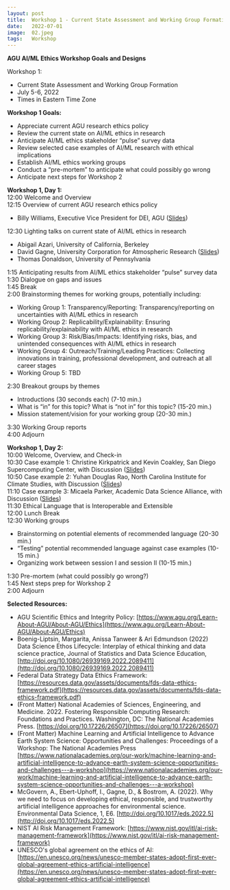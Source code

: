 ```yaml
---
layout: post
title:  Workshop 1 - Current State Assessment and Working Group Formation
date:   2022-07-01
image:  02.jpeg
tags:   Workshop
---
```



**AGU AI/ML Ethics Workshop Goals and Designs**

Workshop 1:  
- Current State Assessment and Working Group Formation
- July 5-6, 2022
- Times in Eastern Time Zone

**Workshop 1 Goals:**
- Appreciate current AGU research ethics policy
- Review the current state on AI/ML ethics in research
- Anticipate AI/ML ethics stakeholder “pulse” survey data
- Review selected case examples of AI/ML research with ethical implications
- Establish AI/ML ethics working groups 
- Conduct a “pre-mortem” to anticipate what could possibly go wrong
- Anticipate next steps for Workshop 2

**Workshop 1, Day 1:**  
12:00	Welcome and Overview  
12:15	Overview of current AGU research ethics policy  
- Billy Williams, Executive Vice President for DEI, AGU ([Slides](https://github.com/AGU-Data/ethics-ai-ml/blob/master/files/BWilliams_AGU%20Ethics%20Overview_5Julyl2022.pdf))

12:30	Lighting talks on current state of AI/ML ethics in research  
- Abigail Azari, University of California, Berkeley
- David Gagne, University Corporation for Atmospheric Research ([Slides](https://github.com/AGU-Data/ethics-ai-ml/blob/master/files/gagne_ai_ethics_2022-07-05.pdf))
- Thomas Donaldson, University of Pennsylvania

1:15 Anticipating results from AI/ML ethics stakeholder “pulse” survey data  
1:30 Dialogue on gaps and issues  
1:45 Break  
2:00 Brainstorming themes for working groups, potentially including:    
- Working Group 1: Transparency/Reporting: Transparency/reporting on uncertainties with AI/ML ethics in research
- Working Group 2: Replicability/Explainability: Ensuring replicability/explainability with AI/ML ethics in research
- Working Group 3: Risk/Bias/Impacts: Identifying risks, bias, and unintended consequences with AI/ML ethics in research
- Working Group 4: Outreach/Training/Leading Practices: Collecting innovations in training, professional development, and outreach at all career stages
- Working Group 5: TBD

2:30	Breakout groups by themes  
- Introductions (30 seconds each) (7-10 min.)
- What is “in” for this topic? What is “not in” for this topic? (15-20 min.)
- Mission statement/vision for your working group (20-30 min.)

3:30	Working Group reports  
4:00 	Adjourn   

**Workshop 1, Day 2:**  
10:00	Welcome, Overview, and Check-in  
10:30	Case example 1: Christine Kirkpatrick and Kevin Coakley, San Diego Supercomputing Center, with Discussion ([Slides](https://docs.google.com/presentation/d/14WVtT5u2kx1VPFkby1IzU3Njkg4N6ypH7rCo85MZdcw/edit#slide=id.p))  
10:50	Case example 2: Yuhan Douglas Rao, North Carolina Institute for Climate Studies, with Discussion ([Slides](https://doi.org/10.5281/zenodo.6802998))  
11:10	Case example 3: Micaela Parker, Academic Data Science Alliance, with Discussion ([Slides](https://github.com/AGU-Data/ethics-ai-ml/blob/master/files/AGU-NASA-AI-ML-workshop-Ethos-Overview-Parker.pdf))  
11:30	Ethical Language that is Interoperable and Extensible  
12:00	Lunch Break  
12:30 Working groups  
-	Brainstorming on potential elements of recommended language (20-30 min.)
-	“Testing” potential recommended language against case examples (10-15 min.)
-	Organizing work between session I and session II (10-15 min.)

1:30 Pre-mortem (what could possibly go wrong?)  
1:45 Next steps prep for Workshop 2  
2:00 Adjourn  

**Selected Resources:**
- AGU Scientific Ethics and Integrity Policy:  [https://www.agu.org/Learn-About-AGU/About-AGU/Ethics](https://www.agu.org/Learn-About-AGU/About-AGU/Ethics)
- Boenig-Liptsin, Margarita, Anissa Tanweer & Ari Edmundson (2022) Data Science Ethos Lifecycle: Interplay of ethical thinking and data science practice, Journal of Statistics and Data Science Education, [http://doi.org/10.1080/26939169.2022.2089411](http://doi.org/10.1080/26939169.2022.2089411)
- Federal Data Strategy Data Ethics Framework: [https://resources.data.gov/assets/documents/fds-data-ethics-framework.pdf](https://resources.data.gov/assets/documents/fds-data-ethics-framework.pdf)
- (Front Matter) National Academies of Sciences, Engineering, and Medicine. 2022. Fostering Responsible Computing Research: Foundations and Practices. Washington, DC: The National Academies Press. [https://doi.org/10.17226/26507](https://doi.org/10.17226/26507)
- (Front Matter) Machine Learning and Artificial Intelligence to Advance Earth System Science: Opportunities and Challenges: Proceedings of a Workshop: The National Academies Press [https://www.nationalacademies.org/our-work/machine-learning-and-artificial-intelligence-to-advance-earth-system-science-opportunities-and-challenges---a-workshop](https://www.nationalacademies.org/our-work/machine-learning-and-artificial-intelligence-to-advance-earth-system-science-opportunities-and-challenges---a-workshop)
- McGovern, A., Ebert-Uphoff, I., Gagne, D., & Bostrom, A. (2022). Why we need to focus on developing ethical, responsible, and trustworthy artificial intelligence approaches for environmental science. Environmental Data Science, 1, E6. [http://doi.org/10.1017/eds.2022.5](http://doi.org/10.1017/eds.2022.5)
- NIST AI Risk Management Framework: [https://www.nist.gov/itl/ai-risk-management-framework](https://www.nist.gov/itl/ai-risk-management-framework)
- UNESCO's global agreement on the ethics of AI: [https://en.unesco.org/news/unesco-member-states-adopt-first-ever-global-agreement-ethics-artificial-intelligence](https://en.unesco.org/news/unesco-member-states-adopt-first-ever-global-agreement-ethics-artificial-intelligence)

